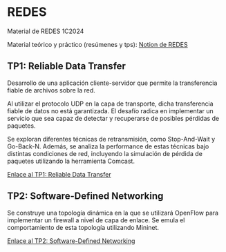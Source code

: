 # REDES
Material de REDES 1C2024

Material teórico y práctico (resúmenes y tps): [Notion de REDES](http://frill-bucket-81f.notion.site)

## TP1: Reliable Data Transfer

Desarrollo de una aplicación cliente-servidor que permite la transferencia fiable de archivos sobre la red. 

Al utilizar el protocolo UDP en la capa de transporte, dicha transferencia fiable de datos no está garantizada. El desafío radica en implementar un servicio que sea capaz de detectar y recuperarse de posibles pérdidas de paquetes.

Se exploran diferentes técnicas de retransmisión, como Stop-And-Wait y Go-Back-N. Además, se analiza la performance de estas técnicas bajo distintas condiciones de red, incluyendo la simulación de pérdida de paquetes
utilizando la herramienta Comcast.

[Enlace al TP1: Reliable Data Transfer](https://frill-bucket-81f.notion.site/TP1-Reliable-Data-Transfer-a86c99ba7b344c4ebfda2dc920c0e867?pvs=4)

## TP2: Software-Defined Networking

Se construye una topología dinámica en la que se utilizará OpenFlow para implementar un firewall a nivel de capa de enlace. Se emula el comportamiento de esta topología utilizando Mininet.

[Enlace al TP2: Software-Defined Networking](https://frill-bucket-81f.notion.site/TP2-Software-Defined-Networking-cffd0b1b76dd42e093d81491577cf946?pvs=74)
